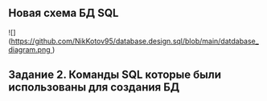 ## Новая схема БД SQL 

![]([https://github.com/NikKotov95/database.design.sql/blob/main/datdabase_diagram.png
](https://github.com/NikKotov95/database.design.sql/blob/main/datdabase_diagram.png))


## Задание 2. Команды SQL которые были использованы для создания БД


